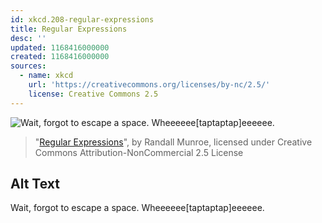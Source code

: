 ```yaml
---
id: xkcd.208-regular-expressions
title: Regular Expressions
desc: ''
updated: 1168416000000
created: 1168416000000
sources:
  - name: xkcd
    url: 'https://creativecommons.org/licenses/by-nc/2.5/'
    license: Creative Commons 2.5
---
```

![Wait, forgot to escape a space.  Wheeeeee\[taptaptap\]eeeeee.](https://imgs.xkcd.com/comics/regular_expressions.png)
> "[Regular Expressions](https://xkcd.com/208/)", by Randall Munroe, licensed under Creative Commons Attribution-NonCommercial 2.5 License

## Alt Text
Wait, forgot to escape a space.  Wheeeeee\[taptaptap\]eeeeee.
